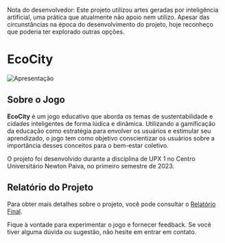 Nota do desenvolvedor: Este projeto utilizou artes geradas por inteligência artificial, uma prática que atualmente não apoio nem utilizo. Apesar das circunstâncias na época do desenvolvimento do projeto, hoje reconheço que poderia ter explorado outras opções.

# EcoCity

![Apresentação](https://github.com/mneet/EcoCity/blob/main/gitImagens/apresentacao.gif?raw=true)

## Sobre o Jogo
**EcoCity** é um jogo educativo que aborda os temas de sustentabilidade e cidades inteligentes de forma lúdica e dinâmica. Utilizando a gamificação da educação como estratégia para envolver os usuários e estimular seu aprendizado, o jogo tem como objetivo conscientizar os usuários sobre a importância desses conceitos para o bem-estar coletivo.

O projeto foi desenvolvido durante a disciplina de UPX 1 no Centro Universitário Newton Paiva, no primeiro semestre de 2023.

## Relatório do Projeto
Para obter mais detalhes sobre o projeto, você pode consultar o [Relatório Final](https://github.com/mneet/EcoCity/files/12477850/UPX1.EcoCity.-.Entrega.Final.pdf).

Fique à vontade para experimentar o jogo e fornecer feedback. Se você tiver alguma dúvida ou sugestão, não hesite em entrar em contato.


